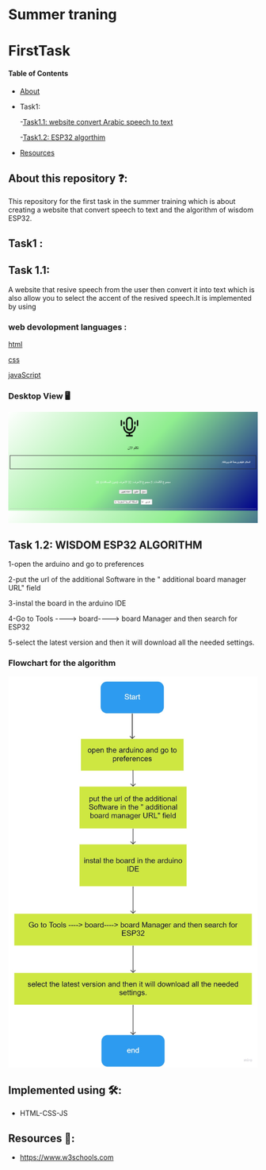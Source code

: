 # Summer traning
# FirstTask

#### Table of Contents  
* [About](https://github.com/shahadalboti/FirstTask#about-this-repository-)  
* Task1:
  
   -[Task1.1: website convert Arabic speech to text ](https://github.com/shahadalboti/FristTask#task1-) 
  
   -[Task1.2:  ESP32 algorthim ](https://github.com/shahadalboti/FristTask#task1-) 
  
* [Resources](https://github.com/shahadalboti/FristTask#resources-)  

## About this repository ❓:
This repository for the first task in the summer training which is about creating a website that convert speech to text and the algorithm of wisdom ESP32.

## Task1 :
## Task 1.1:
A website that resive speech from the user then convert it into text which is also allow you to select the accent of the resived speech.It is implemented by using 

### web devolopment languages : 

[html](/index.html "html code")

[css](/script.js "JS code") 

[javaScript](/style.css "Css code")

### Desktop View 🖥️
![Desktop view](/websiteRevel.png "website page") 

## Task 1.2: WISDOM ESP32 ALGORITHM
1-open the arduino and go to preferences

2-put the url of the additional Software in the " additional board manager URL" field


3-instal the board in the arduino IDE


4-Go to Tools ----> board----> board Manager and then search for ESP32


5-select the latest version and then it will download all the needed settings.

### Flowchart for the algorithm
![Flowchart for the algorithm](/Flowchart.png "Flowchart") 


## Implemented using 🛠️:
* HTML-CSS-JS


## Resources 📜:
- https://www.w3schools.com
